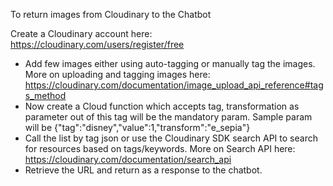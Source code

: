 To return images from Cloudinary to the Chatbot

Create a Cloudinary account here: https://cloudinary.com/users/register/free
- Add few images either using auto-tagging or manually tag the images.
  More on uploading and tagging images here: https://cloudinary.com/documentation/image_upload_api_reference#tags_method
- Now create a Cloud function which accepts tag, transformation as parameter out of this tag will be the mandatory param.
Sample param will be {"tag":"disney","value":1,"transform":"e_sepia"}
- Call the list by tag json or use the Cloudinary SDK search API to search for resources based on tags/keywords.
  More on Search API here: https://cloudinary.com/documentation/search_api
- Retrieve the URL and return as a response to the chatbot.
